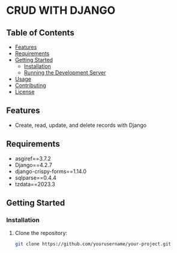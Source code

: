 # CRUD WITH DJANGO

## Table of Contents
- [Features](#features)
- [Requirements](#requirements)
- [Getting Started](#getting-started)
  - [Installation](#installation)
  - [Running the Development Server](#running-the-development-server)
- [Usage](#usage)
- [Contributing](#contributing)
- [License](#license)

## Features

- Create, read, update, and delete records with Django

## Requirements

- asgiref==3.7.2
- Django==4.2.7
- django-crispy-forms==1.14.0
- sqlparse==0.4.4
- tzdata==2023.3

## Getting Started

### Installation

1. Clone the repository:

   ```bash
   git clone https://github.com/yourusername/your-project.git
   ```
   